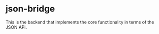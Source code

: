 # json-bridge

This is the backend that implements the core functionality in terms of the JSON API.

